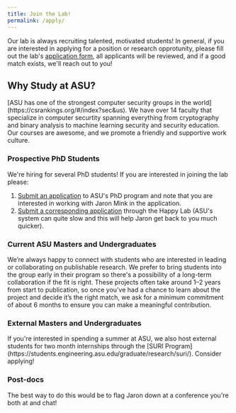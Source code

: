 ```yaml
---
title: Join the Lab!
permalink: /apply/
---
```

Our lab is always recruiting talented, motivated students!
In general, if you are interested in applying for a position or research opprotunity, please fill out the lab's [application form](https://asuengineering.co1.qualtrics.com/jfe/form/SV_5avW0LfJ4RhJxyK), all applicants will be reviewed, and if a good match exists, we'll reach out to you!




<!--Please do not send a generic copy-paste email, Jaron unfortunately cannot respond to every email and these are unlikely to receive a response.
For emails relating to position inquires, we instead highly encourage you to simply apply through the lab's [application form](https://degrees.apps.asu.edu/masters-phd/major/ASU00/ESCOMSCPHD/computer-science-phd?init=false&nopassive=true)-- all applicants will be reviewed, but unfortunately, the same cannot be said about emails!
-->

<!--please be specific about why you are interested in the lab and what project you would like to work on (this is not binding, it's just useful to get a sense of interest!).-->


<h2>Why Study at ASU?</h2>
[ASU has one of the strongest computer security groups in the world](https://csrankings.org/#/index?sec&us).
We have over 14 faculty that specialize in computer securtity spanning everything from cryptography and binary analysis to machine learning security and security education.
Our courses are awesome, and we promote a friendly and supportive work culture.

<!-- <h2>What's the Happy Lab's Work Culture?</h2> -->




<h3>Prospective PhD Students</h3>

We're hiring for several PhD students!
If you are interested in joining the lab please:
1. [Submit an application](https://degrees.apps.asu.edu/masters-phd/major/ASU00/ESCOMSCPHD/computer-science-phd?init=false&nopassive=true) to ASU's PhD program and note that you are interested in working with Jaron Mink in the application.
2. [Submit a corresponding application](https://asuengineering.co1.qualtrics.com/jfe/form/SV_5avW0LfJ4RhJxyK) through the Happy Lab (ASU's system can quite slow and this will help Jaron get back to you much quicker).


<h3>Current ASU Masters and Undergraduates</h3>
We’re always happy to connect with students who are interested in leading or collaborating on publishable research. We prefer to bring students into the group early in their program so there's a possibility of a long-term collaboration if the fit is right. These projects often take around 1–2 years from start to publication, so once you’ve had a chance to learn about the project and decide it’s the right match, we ask for a minimum commitment of about 6 months to ensure you can make a meaningful contribution.


<!--
If you're a current ASU student and are interested in research during your degree, ASU has an amazing set of programs that will let you work with our lab!
Masters student's can apply through [MORE](https://students.engineering.asu.edu/graduate/research/more/) and Undergraduate students can apply through [GCSP](https://gcsp.engineering.asu.edu/research-stipend/) (if you are a GCSP student) or [FURI](https://students.engineering.asu.edu/furi/).
-->

<h3>External Masters and Undergraduates</h3>
If you're interested in spending a summer at ASU, we also host external students for two month internships through the [SURI Program](https://students.engineering.asu.edu/graduate/research/suri/). Consider applying!

<h3>Post-docs</h3>

The best way to do this would be to flag Jaron down at a conference you're both at and chat! 

<!---
<h3>External Interships</h3>
Maybe you're interested in a PhD but would like to build up your resume or preview it before starting? Consider doing an apprenticeship!

As part of the Cybersecurity and Trusted Foundations Center at ASU, we sponsor six-month apprenticeships each summer and winter. During this time, you will work with faculty and graduate students on a self-contained project that results in an academic publication! The goal of this program is to get you an awesome resume-building experience to talk about, and an amazing recommendation letter. The time commitment is generally 32 hours per week for six months, and it is intended for people who are either not students or who can take full-time from their studies to pursue research.

[Learn more about the program and the deadlines here](https://ctf.asu.edu/education/apprenticeship-program/)! *Note: applications close about ~6 months before the apprenticeship starts. Be sure to apply early!*

Additional we also offer the [Summer Research Initative](https://students.engineering.asu.edu/graduate/research/suri/) (SURI) for undergraduate and graduates from across the globe to work with our lab for eight-weeks during summer.
-->


